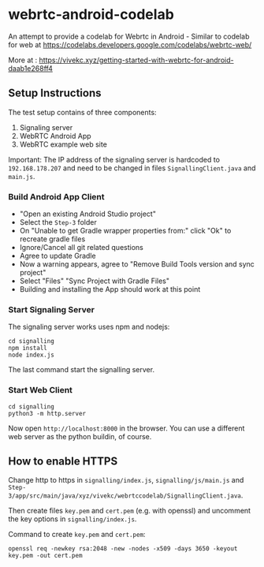 # webrtc-android-codelab
An attempt to provide a codelab for Webrtc in Android - Similar to codelab for web at https://codelabs.developers.google.com/codelabs/webrtc-web/

More at : https://vivekc.xyz/getting-started-with-webrtc-for-android-daab1e268ff4

## Setup Instructions

The test setup contains of three components:

1. Signaling server
2. WebRTC Android App
3. WebRTC example web site

Important: The IP address of the signaling server is hardcoded to `192.168.178.207` and need to be changed in files `SignallingClient.java` and `main.js`.

### Build Android App Client

- "Open an existing Android Studio project"
- Select the `Step-3` folder
- On "Unable to get Gradle wrapper properties from:" click "Ok" to recreate gradle files
- Ignore/Cancel all git related questions
- Agree to update Gradle
- Now a warning appears, agree to "Remove Build Tools version and sync project"
- Select "Files" "Sync Project with Gradle Files"
- Building and installing the App should work at this point

### Start Signaling Server

The signaling server works uses npm and nodejs:

```
cd signalling
npm install
node index.js
```

The last command start the signalling server.

### Start Web Client

```
cd signalling
python3 -m http.server
```

Now open `http://localhost:8000` in the browser.
You can use a different web server as the python buildin, of course.

## How to enable HTTPS

Change http to https in `signalling/index.js`, `signalling/js/main.js` and `Step-3/app/src/main/java/xyz/vivekc/webrtccodelab/SignallingClient.java`.

Then create files `key.pem` and `cert.pem` (e.g. with openssl) and uncomment the key options in `signalling/index.js`.

Command to create `key.pem` and `cert.pem`:
```
openssl req -newkey rsa:2048 -new -nodes -x509 -days 3650 -keyout key.pem -out cert.pem
```
